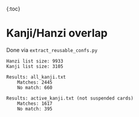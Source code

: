 {:toc}

# Kanji/Hanzi overlap

Done via `extract_reusable_confs.py`

```
Hanzi list size: 9933
Kanji list size: 3105

Results: all_kanji.txt
    Matches: 2445
    No match: 660

Results: active_kanji.txt (not suspended cards)
    Matches: 1617
    No match: 395
```

